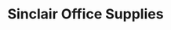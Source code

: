 ---
title: "Sinclair Office Supplies"
url: /kirkwall-orkney/sinclair-office-supplies/
shop: office supplies
---